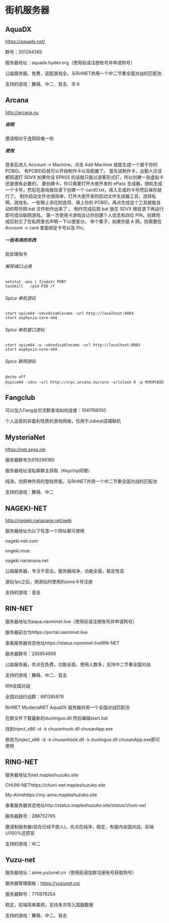 # 街机服务器

## AquaDX

https://aquadx.net/

群号：201284385

服务器地址：aquadx.hydev.org（使用前请注册账号并申请狗号）

公益服务器，免费，适配游戏全，与RinNET共用一个中二节奏全国对战的匹配池

支持的游戏：舞萌、中二、音击、华卡

## Arcana

http://arcana.nu

##### 说明

邀请相对于连网较难一些

##### 使用

登录后进入 Account -> Machine，点击 Add Machine 就能生成一个属于你的 PCBID。
有PCBID后就可以开始制作卡以及配置了。
首先说制作卡，出勤人应该都知道打 SDVX 如果你没 EPASS 的话就只能以游客形式打，所以创建一张虚拟卡还是很有必要的，
要创建卡，你只需要打开大佬开发的 ePass 生成器，随机生成一个卡号，然后在游戏根目录下创建一个 card0.txt，填入生成的卡号然后保存就行了。
制作启动文件也很简单，打开大佬开发的启动文件生成器工具，选择私网、游戏名、一些锦上添花的选项、填上你的 PCBID，再点生成这个工具就能自动的帮你把.bat 文件制作出来了 。
制作完成后把.bat 放在 SDVX 根目录下再运行即可成功联网游戏。
第一次使用卡游戏会让你创建个人信息和四位 PIN，创建完成后别忘了在私网里也声明一下以便查分。
举个栗子，如果你是 A 网，则需要在 Account -> card 里面绑定卡号以及 Pin。

##### 一些有用的东西

批处理指令

###### 解除端口占用

```
netstat -ano | findstr PORT
taskkill   /pid PID /f
```

###### Spice 单机游玩

```
start spice64 -sdvxdisablecams -url http://localhost:8083
start asphyxia-core-x64
```

###### Spice 单机窗口游玩

```
start spice64 -w -sdvxdisablecams -url http://localhost:8083
start asphyxia-core-x64
```

###### Spice 联网游玩

```
@echo off
@spice64 -sdvx -url http://xrpc.arcana.nu/core -urlslash 0 -p 你的PCBID
```

## Fangclub

可以加入Fang台交流群查询如何连接：1041768100

个人运营的非盈利性质的游戏网络，仅用于Jubeat店铺联机

## MysteriaNet

https://net.sega.ink

服务器群号为916296160

服务器地址请私聊群主获取（Keychip同理）

纯净，仿原神外观的登陆界面，与RinNET共用一个中二节奏全国对战的匹配池

支持的游戏：舞萌、中二

## NAGEKI-NET

http://nageki.nananana.net/web

服务器地址为以下任意一个网址都可使用

nageki-net.com 

ongeki.moe 

nageki.nananana.net 

公益服务器，专注于音击，服务器纯净，功能全面，稳定性高

游玩1pc之后，用游玩时使用的aime卡号注册

支持的游戏：音击

## RIN-NET

服务器地址为aqua.naominet.live（使用前请注册账号并申请狗号）

服务器前台为https://portal.naominet.live

查看服务器状态地址https://status.naominet.liveRIN-NET

服务器群号：295954906

公益服务器，优点在免费，功能全面，使用人数多，支持中二节奏全国对战

支持的游戏：舞萌、中二、音击



RIN全国对战

全国对战约战群：881395878

RinNET MysteriaNET AquaDX 服务器共用一个全国对战匹配池

在群文件下载最新的duolinguo.dll 然后编辑start.bat

找到inject_x86 -d -k chusanhook.dll chusanApp.exe

修改为inject_x86 -d -k chusanhook.dll -k duolinguo.dll chusanApp.exe即可使用

## RING-NET

服务器地址为net.mapleshuzuko.site

CHUNI-NEThttps://chuni-net.mapleshuzuko.site

My-Aimehttps://my-aime.mapleshuzuko.site

查看服务器状态地址http://status.mapleshuzuko.site/status/chuni-net

服务器群号：288752765

邀请制服务器(现在已经不放人)，优点在纯净，稳定，有服内全国对战，前端UI100%还原官

支持的游戏：中二

## Yuzu-net

服务器地址：aime.yuzunet.cn（使用前请加群注册账号获取狗号）

服务器管理面板：https://yuzunet.cn/

服务器群号：770878254

稳定，前端简单美观，支持多次导入国服数据

支持的游戏：舞萌、中二、音击
